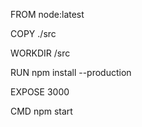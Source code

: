 FROM node:latest

COPY ./src

WORKDIR /src

RUN npm install --production

EXPOSE 3000

CMD npm start
